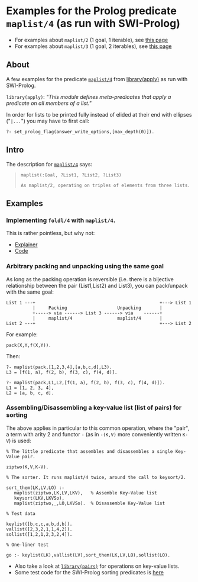 # Examples for the Prolog predicate `maplist/4` (as run with SWI-Prolog)

- For examples about `maplist/2` (1 goal, 1 iterable), see [this page](maplist_2_examples.md)
- For examples about `maplist/3` (1 goal, 2 iterables),  see [this page](maplist_3_examples.md)

## About

A few examples for the predicate [`maplist/4`](https://eu.swi-prolog.org/pldoc/doc_for?object=maplist/4) 
from [library(apply)](https://eu.swi-prolog.org/pldoc/man?section=apply) as run with SWI-Prolog.

`library(apply)`: _"This module defines meta-predicates that apply a predicate on all members of a list."_

In order for lists to be printed fully instead of elided at their end with ellipses ("`|...`") you may have
to first call:

````
?- set_prolog_flag(answer_write_options,[max_depth(0)]).
````

## Intro

The description for [`maplist/4`](https://eu.swi-prolog.org/pldoc/doc_for?object=maplist/4) says:

> `maplist(:Goal, ?List1, ?List2, ?List3)`
>
>     As maplist/2, operating on triples of elements from three lists.

## Examples

### Implementing `foldl/4` with `maplist/4`.

This is rather pointless, but why not:

- [Explainer](https://github.com/dtonhofer/prolog_notes/blob/master/foldl_foldr/linear_foldl_with_maplist4.md)
- [Code](https://github.com/dtonhofer/prolog_notes/blob/master/foldl_foldr/maplist_foldl.pl)

### Arbitrary packing and unpacking using the same goal

As long as the packing operation is reversible (i.e. there is a bijective relationship between the pair (List1,List2) and List3), you can pack/unpack with the same goal:

```
List 1 ---+                                               +---> List 1
          |     Packing                   Unpacking       |
          +-----> via ------> List 3 ------> via    ------+
          |     maplist/4                 maplist/4       |
List 2 ---+                                               +---> List 2
```

For example:

```logtalk
pack(X,Y,f(X,Y)).
```

Then:

```logtalk
?- maplist(pack,[1,2,3,4],[a,b,c,d],L3).
L3 = [f(1, a), f(2, b), f(3, c), f(4, d)].

?- maplist(pack,L1,L2,[f(1, a), f(2, b), f(3, c), f(4, d)]).
L1 = [1, 2, 3, 4],
L2 = [a, b, c, d].
```

### Assembling/Disassembling a key-value list (list of pairs) for sorting

The above applies in particular to this common operation, where the "pair", a term with arity 2 and functor `-` (as in `-(K,V)` more conveniently written `K-V`) is used:

```logtalk
% The little predicate that assembles and disassembles a single Key-Value pair.

ziptwo(K,V,K-V).

% The sorter. It runs maplist/4 twice, around the call to keysort/2.

sort_them(LK,LV,LO) :-
   maplist(ziptwo,LK,LV,LKV),   % Assemble Key-Value list
   keysort(LKV,LKVSo),
   maplist(ziptwo,_,LO,LKVSo).  % Disassemble Key-Value list

% Test data

keylist([b,c,c,a,b,d,b]).
vallist([2,3,2,1,1,4,2]).
sollist([1,2,1,2,3,2,4]).

% One-liner test

go :- keylist(LK),vallist(LV),sort_them(LK,LV,LO),sollist(LO).
```

- Also take a look at [`library(pairs)`](https://www.swi-prolog.org/pldoc/man?section=pairs) for operations on key-value lists.
- Some test code for the SWI-Prolog sorting predicates is [here](https://github.com/dtonhofer/prolog_notes/blob/master/sorting/test_sort_predicates.pl)

